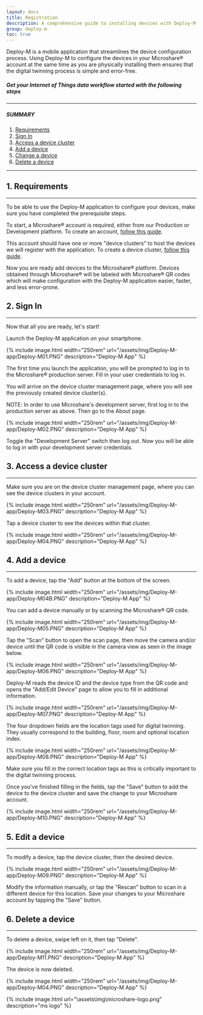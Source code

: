 ```yaml
---
layout: docs
title: Registration
description: A comprehensive guide to installing devices with Deploy-M
group: deploy-m
toc: true
---
```


Deploy-M is a mobile application that streamlines the device configuration process.  Using Deploy-M to configure the devices in your Microshare® account at the same time as you are physically installing them ensures that the digital twinning process is simple and error-free.

##### Get your Internet of Things data workflow started with the following steps

---------------------------------------

##### SUMMARY 

1. [Requirements](./#1-requirements)
2. [Sign In](./#2-sign-in)
3. [Access a device cluster](./#3-access-to-device-cluster)
4. [Add a device](./#4-add-a-device)
5. [Change a device](./#5-change-a-device)
6. [Delete a device](./#6-delete-a-device)

---------------------------------------

## 1. Requirements
---------------------------------------

To be able to use the Deploy-M application to configure your devices, make sure you have completed the prerequisite steps.  

To start, a Microshare® account is required, either from our Production or Development platform. 
To create an account, [follow this guide](/docs/2/general-user/quick-start/create-an-account/).

This account should have one or more "device clusters" to host the devices we will register with the application. 
To create a device cluster, [follow this guide](/docs/2/technical/microshare-platform/dashboard-guide/).

Now you are ready add devices to the Microshare® platform. Devices obtained through Microshare® will be labeled with Microshare® QR codes which will make configuration with the Deploy-M application easier, faster, and less error-prone.

## 2. Sign In
---------------------------------------
Now that all you are ready, let's start!

Launch the Deploy-M application on your smartphone.

{% include image.html width="250rem" url="/assets/img/Deploy-M-app/Deploy-M01.PNG" description="Deploy-M App" %}

The first time you launch the application, you will be prompted to log in to the Microshare® production server. Fill in your user credentials to log in. 

You will arrive on the device cluster management page, where you will see the previously created device cluster(s).

NOTE: In order to use Microshare's development server, first log in to the production server as above. Then go to the About page. 

{% include image.html width="250rem" url="/assets/img/Deploy-M-app/Deploy-M02.PNG" description="Deploy-M App" %}

Toggle the "Development Server" switch then log out.  Now you will be able to log in with your development server credentials. 

## 3. Access a device cluster
---------------------------------------

Make sure you are on the device cluster management page, where you can see the device clusters in your account. 

{% include image.html width="250rem" url="/assets/img/Deploy-M-app/Deploy-M03.PNG" description="Deploy-M App" %}

Tap a device cluster to see the devices within that cluster.  

{% include image.html width="250rem" url="/assets/img/Deploy-M-app/Deploy-M04.PNG" description="Deploy-M App" %}


## 4. Add a device
---------------------------------------

To add a device, tap the "Add" button at the bottom of the screen.

{% include image.html width="250rem" url="/assets/img/Deploy-M-app/Deploy-M04B.PNG" description="Deploy-M App" %}

You can add a device manually or by scanning the Microshare® QR code.  

{% include image.html width="250rem" url="/assets/img/Deploy-M-app/Deploy-M05.PNG" description="Deploy-M App" %}

Tap the "Scan" button to open the scan page, then move the camera and/or device until the QR code is visible in the camera view as seen in the image below.

{% include image.html width="250rem" url="/assets/img/Deploy-M-app/Deploy-M06.PNG" description="Deploy-M App" %}

Deploy-M reads the device ID and the device type from the QR code and opens the "Add/Edit Device" page to allow you to fill in additional information.

{% include image.html width="250rem" url="/assets/img/Deploy-M-app/Deploy-M07.PNG" description="Deploy-M App" %}

The four dropdown fields are the location tags used for digital twinning.  They usually correspond to the building, floor, room and optional location index.

{% include image.html width="250rem" url="/assets/img/Deploy-M-app/Deploy-M08.PNG" description="Deploy-M App" %}

Make sure you fill in the correct location tags as this is critically important to the digital twinning process.

Once you've finished filling in the fields, tap the "Save" button to add the device to the device cluster and save the change to your Microshare account.

{% include image.html width="250rem" url="/assets/img/Deploy-M-app/Deploy-M10.PNG" description="Deploy-M App" %}

## 5. Edit a device
---------------------------------------

To modify a device, tap the device cluster, then the desired device.  

{% include image.html width="250rem" url="/assets/img/Deploy-M-app/Deploy-M09.PNG" description="Deploy-M App" %}

Modify the information manually, or tap the "Rescan" button to scan in a different device for this location.  Save your changes to your Microshare account by tapping the "Save" button.

## 6. Delete a device
---------------------------------------

To delete a device, swipe left on it, then tap "Delete".

{% include image.html width="250rem" url="/assets/img/Deploy-M-app/Deploy-M11.PNG" description="Deploy-M App" %}

The device is now deleted.

{% include image.html width="250rem" url="/assets/img/Deploy-M-app/Deploy-M04.PNG" description="Deploy-M App" %}

{% include image.html url="\assets\img\microshare-logo.png"  description="ms logo" %}
